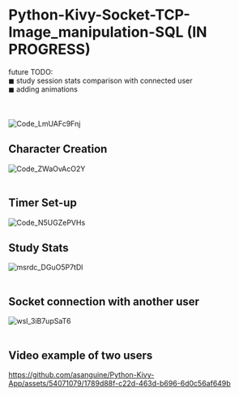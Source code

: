 # Python-Kivy-Socket-TCP-Image_manipulation-SQL (IN PROGRESS) <br />
future TODO:<br />
◼ study session stats comparison with connected user <br />
◼ adding animations <br />
<br /><br />
<br />
![Code_LmUAFc9Fnj](https://github.com/asanguine/Python-Kivy-App/assets/54071079/7d45bc2d-fe26-44c4-b9ad-82d118a59918)
<br />
## Character Creation <br />
![Code_ZWaOvAcO2Y](https://github.com/asanguine/Python-Kivy-App/assets/54071079/dd7b44df-8125-4a0a-a487-5feba73e2799)
<br /><br />
## Timer Set-up <br />
![Code_N5UGZePVHs](https://github.com/asanguine/Python-Kivy-App/assets/54071079/3e3d86ff-ae62-4a7a-8f71-0a7e8fff1951)
<br />
## Study Stats <br />
![msrdc_DGuO5P7tDl](https://github.com/asanguine/Python-Kivy-App/assets/54071079/f93428ba-6f84-4249-bc2e-b4ad02364ae3)
<br />
<br />
## Socket connection with another user <br />
![wsl_3iB7upSaT6](https://github.com/asanguine/Python-Kivy-App/assets/54071079/dcd99973-a4a4-41c0-b4d7-082c288fc59b)
<br />
<br />
## Video example of two users <br />


https://github.com/asanguine/Python-Kivy-App/assets/54071079/1789d88f-c22d-463d-b696-6d0c56af649b


<br />

